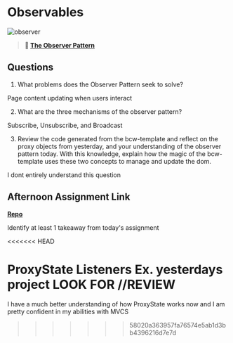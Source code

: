 # Observables

![observer](https://bcw.blob.core.windows.net/public/img/journals/8014045611652045)

> **📖 [The Observer Pattern](https://codeworksacademy.com/fs-student-guide/resources/wk3/04-Observer-Pattern)**

## Questions

1. What problems does the Observer Pattern seek to solve?

Page content updating when users interact


2. What are the three mechanisms of the observer pattern?

Subscribe, Unsubscribe, and Broadcast

3. Review the code generated from the bcw-template and reflect on the proxy objects from yesterday, and your understanding of the observer pattern today. With this knowledge, explain how the magic of the bcw-template uses these two concepts to manage and update the dom.

I dont entirely understand this question

## Afternoon Assignment Link

**[Repo](https://github.com/JacksonHagen/week3day4)**

Identify at least 1 takeaway from today's assignment

<<<<<<< HEAD

<!-- NOTE todays tutor session-->
ProxyState
Listeners
Ex. yesterdays project LOOK FOR //REVIEW
=======
I have a much better understanding of how ProxyState works now and I am pretty confident in my abilities with MVCS
>>>>>>> 58020a363957fa76574e5ab1d3bb4396216d7e7d
